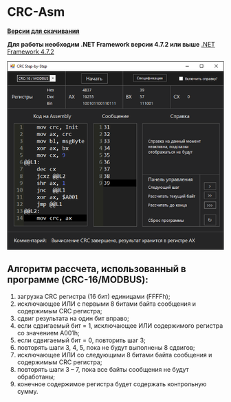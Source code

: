 # CRC-Asm

**[Версии для скачивания](https://github.com/Cvtx/CRC-Asm/releases)**

**Для работы необходим .NET Framework версии 4.7.2 или выше**
[.NET Framework 4.7.2](https://dotnet.microsoft.com/download/dotnet-framework/net472 "Скачать с официального сайта Microsoft")

![Program Screenshot](images/ProgramScreenshot.png)

## Алгоритм рассчета, использованный в программе (CRC-16/MODBUS):
1) загрузка CRC регистра (16 бит) единицами (FFFFh);
2) исключающее ИЛИ с первыми 8 битами байта сообщения и содержимым CRC регистра;
3) сдвиг результата на один бит вправо;
4) если сдвигаемый бит = 1, исключающее ИЛИ содержимого регистра со значением A001h;
5) если сдвигаемый бит = 0, повторить шаг 3;
6) повторять шаги 3, 4, 5, пока не будут выполнены 8 сдвигов;
7) исключающее ИЛИ со следующими 8 битами байта сообщения и содержимым CRC регистра;
8) повторять шаги 3 – 7, пока все байты сообщения не будут обработаны;
9) конечное содержимое регистра будет содержать контрольную сумму.
